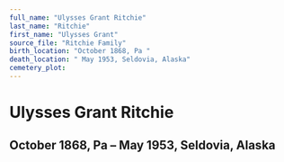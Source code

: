```yaml
---
full_name: "Ulysses Grant Ritchie"
last_name: "Ritchie"
first_name: "Ulysses Grant"
source_file: "Ritchie Family"
birth_location: "October 1868, Pa "
death_location: " May 1953, Seldovia, Alaska"
cemetery_plot: 
---
```

# Ulysses Grant Ritchie

## October 1868, Pa – May 1953, Seldovia, Alaska

